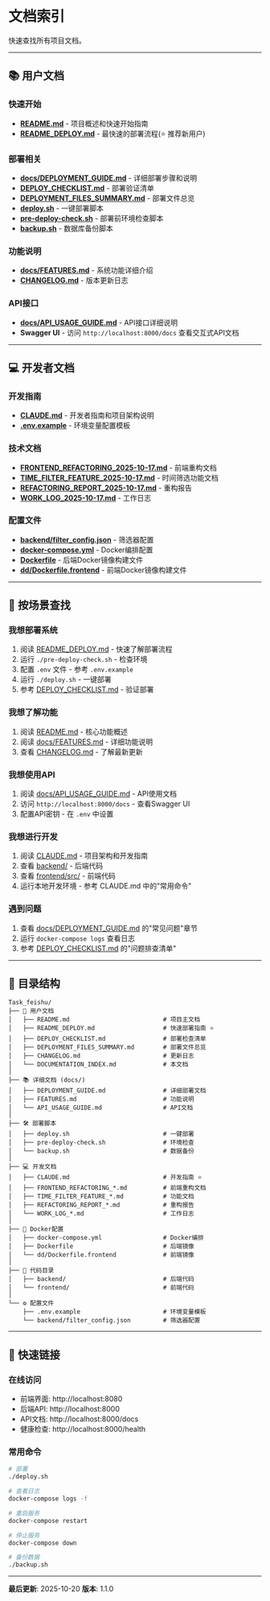 # 文档索引

快速查找所有项目文档。

---

## 📚 用户文档

### 快速开始
- **[README.md](README.md)** - 项目概述和快速开始指南
- **[README_DEPLOY.md](README_DEPLOY.md)** - 最快速的部署流程(⭐ 推荐新用户)

### 部署相关
- **[docs/DEPLOYMENT_GUIDE.md](docs/DEPLOYMENT_GUIDE.md)** - 详细部署步骤和说明
- **[DEPLOY_CHECKLIST.md](DEPLOY_CHECKLIST.md)** - 部署验证清单
- **[DEPLOYMENT_FILES_SUMMARY.md](DEPLOYMENT_FILES_SUMMARY.md)** - 部署文件总览
- **[deploy.sh](deploy.sh)** - 一键部署脚本
- **[pre-deploy-check.sh](pre-deploy-check.sh)** - 部署前环境检查脚本
- **[backup.sh](backup.sh)** - 数据库备份脚本

### 功能说明
- **[docs/FEATURES.md](docs/FEATURES.md)** - 系统功能详细介绍
- **[CHANGELOG.md](CHANGELOG.md)** - 版本更新日志

### API接口
- **[docs/API_USAGE_GUIDE.md](docs/API_USAGE_GUIDE.md)** - API接口详细说明
- **Swagger UI** - 访问 `http://localhost:8000/docs` 查看交互式API文档

---

## 💻 开发者文档

### 开发指南
- **[CLAUDE.md](CLAUDE.md)** - 开发者指南和项目架构说明
- **[.env.example](.env.example)** - 环境变量配置模板

### 技术文档
- **[FRONTEND_REFACTORING_2025-10-17.md](FRONTEND_REFACTORING_2025-10-17.md)** - 前端重构文档
- **[TIME_FILTER_FEATURE_2025-10-17.md](TIME_FILTER_FEATURE_2025-10-17.md)** - 时间筛选功能文档
- **[REFACTORING_REPORT_2025-10-17.md](REFACTORING_REPORT_2025-10-17.md)** - 重构报告
- **[WORK_LOG_2025-10-17.md](WORK_LOG_2025-10-17.md)** - 工作日志

### 配置文件
- **[backend/filter_config.json](backend/filter_config.json)** - 筛选器配置
- **[docker-compose.yml](docker-compose.yml)** - Docker编排配置
- **[Dockerfile](Dockerfile)** - 后端Docker镜像构建文件
- **[dd/Dockerfile.frontend](dd/Dockerfile.frontend)** - 前端Docker镜像构建文件

---

## 🎯 按场景查找

### 我想部署系统
1. 阅读 [README_DEPLOY.md](README_DEPLOY.md) - 快速了解部署流程
2. 运行 `./pre-deploy-check.sh` - 检查环境
3. 配置 `.env` 文件 - 参考 `.env.example`
4. 运行 `./deploy.sh` - 一键部署
5. 参考 [DEPLOY_CHECKLIST.md](DEPLOY_CHECKLIST.md) - 验证部署

### 我想了解功能
1. 阅读 [README.md](README.md) - 核心功能概述
2. 阅读 [docs/FEATURES.md](docs/FEATURES.md) - 详细功能说明
3. 查看 [CHANGELOG.md](CHANGELOG.md) - 了解最新更新

### 我想使用API
1. 阅读 [docs/API_USAGE_GUIDE.md](docs/API_USAGE_GUIDE.md) - API使用文档
2. 访问 `http://localhost:8000/docs` - 查看Swagger UI
3. 配置API密钥 - 在 `.env` 中设置

### 我想进行开发
1. 阅读 [CLAUDE.md](CLAUDE.md) - 项目架构和开发指南
2. 查看 [backend/](backend/) - 后端代码
3. 查看 [frontend/src/](frontend/src/) - 前端代码
4. 运行本地开发环境 - 参考 CLAUDE.md 中的"常用命令"

### 遇到问题
1. 查看 [docs/DEPLOYMENT_GUIDE.md](docs/DEPLOYMENT_GUIDE.md) 的"常见问题"章节
2. 运行 `docker-compose logs` 查看日志
3. 参考 [DEPLOY_CHECKLIST.md](DEPLOY_CHECKLIST.md) 的"问题排查清单"

---

## 📂 目录结构

```
Task_feishu/
├── 📖 用户文档
│   ├── README.md                          # 项目主文档
│   ├── README_DEPLOY.md                   # 快速部署指南 ⭐
│   ├── DEPLOY_CHECKLIST.md                # 部署检查清单
│   ├── DEPLOYMENT_FILES_SUMMARY.md        # 部署文件总览
│   ├── CHANGELOG.md                       # 更新日志
│   └── DOCUMENTATION_INDEX.md             # 本文档
│
├── 📚 详细文档 (docs/)
│   ├── DEPLOYMENT_GUIDE.md                # 详细部署文档
│   ├── FEATURES.md                        # 功能说明
│   └── API_USAGE_GUIDE.md                 # API文档
│
├── 🛠️ 部署脚本
│   ├── deploy.sh                          # 一键部署
│   ├── pre-deploy-check.sh                # 环境检查
│   └── backup.sh                          # 数据备份
│
├── 💻 开发文档
│   ├── CLAUDE.md                          # 开发指南 ⭐
│   ├── FRONTEND_REFACTORING_*.md          # 前端重构文档
│   ├── TIME_FILTER_FEATURE_*.md           # 功能文档
│   ├── REFACTORING_REPORT_*.md            # 重构报告
│   └── WORK_LOG_*.md                      # 工作日志
│
├── 🐳 Docker配置
│   ├── docker-compose.yml                 # Docker编排
│   ├── Dockerfile                         # 后端镜像
│   └── dd/Dockerfile.frontend             # 前端镜像
│
├── 🔧 代码目录
│   ├── backend/                           # 后端代码
│   └── frontend/                          # 前端代码
│
└── ⚙️ 配置文件
    ├── .env.example                       # 环境变量模板
    └── backend/filter_config.json         # 筛选器配置
```

---

## 🔗 快速链接

### 在线访问
- 前端界面: http://localhost:8080
- 后端API: http://localhost:8000
- API文档: http://localhost:8000/docs
- 健康检查: http://localhost:8000/health

### 常用命令
```bash
# 部署
./deploy.sh

# 查看日志
docker-compose logs -f

# 重启服务
docker-compose restart

# 停止服务
docker-compose down

# 备份数据
./backup.sh
```

---

**最后更新**: 2025-10-20
**版本**: 1.1.0
